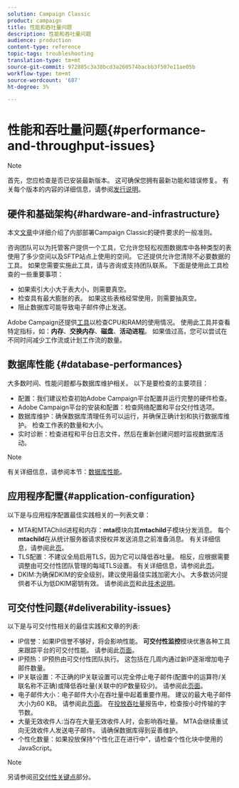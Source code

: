 ```yaml
---
solution: Campaign Classic
product: campaign
title: 性能和吞吐量问题
description: 性能和吞吐量问题
audience: production
content-type: reference
topic-tags: troubleshooting
translation-type: tm+mt
source-git-commit: 972885c3a38bcd3a260574bacbb3f507e11ae05b
workflow-type: tm+mt
source-wordcount: '687'
ht-degree: 3%

---
```



# 性能和吞吐量问题{#performance-and-throughput-issues}

>[!NOTE]
>
>首先，您应检查是否已安装最新版本。 这可确保您拥有最新功能和错误修复。 有关每个版本的内容的详细信息，请参阅[发行说明](../../rn/using/latest-release.md)。

## 硬件和基础架构{#hardware-and-infrastructure}

本文[文章](https://helpx.adobe.com/cn/campaign/kb/hardware-sizing-guide.html)中详细介绍了内部部署Campaign Classic的硬件要求的一般准则。

咨询团队可以为托管客户提供一个工具，它允许您轻松视图数据库中各种类型的表使用了多少空间以及SFTP站点上使用的空间。 它还提供允许您清除不必要数据的工具。 如果您需要实施此工具，请与咨询或支持团队联系。 下面是使用此工具检查的一些重要事项：

* 如果索引大小大于表大小，则需要真空。
* 检查具有最大膨胀的表。 如果这些表格经常使用，则需要抽真空。
* 阻止数据库可能导致电子邮件停止发送。

Adobe Campaign还提供[工具](../../production/using/monitoring-processes.md#manual-monitoring)以检查CPU和RAM的使用情况。 使用此工具并查看特定指标，如：**内存**、**交换内存**、**磁盘**、**活动进程**。 如果值过高，您可以尝试在不同时间减少工作流或计划工作流的数量。

## 数据库性能 {#database-performances}

大多数时间、性能问题都与数据库维护相关。 以下是要检查的主要项目：

* 配置：我们建议检查初始Adobe Campaign平台配置并运行完整的硬件检查。
* Adobe Campaign平台的安装和配置：检查网络配置和平台交付性选项。
* 数据库维护：确保数据库清理任务可以运行，并确保正确计划和执行数据库维护。 检查工作表的数量和大小。
* 实时诊断：检查进程和平台日志文件，然后在重新创建问题时监视数据库活动。

>[!NOTE]
>
>有关详细信息，请参阅本节：[数据库性能](../../production/using/database-performances.md)。

## 应用程序配置{#application-configuration}

以下是与应用程序配置最佳实践相关的一列表文章：

* MTA和MTAChild进程和内存：**mta**&#x200B;模块向其&#x200B;**mtachild**&#x200B;子模块分发消息。 每个&#x200B;**mtachild**&#x200B;在从统计服务器请求授权并发送消息之前准备消息。 有关详细信息，请参阅此[页](../../installation/using/email-deliverability.md)。
* TLS配置：不建议全局启用TLS，因为它可以降低吞吐量。 相反，应根据需要调整由可交付性团队管理的每域TLS设置。 有关详细信息，请参阅此[页](../../installation/using/email-deliverability.md#mx-configuration)。
* DKIM:为确保DKIM的安全级别，建议使用最佳实践加密大小。 大多数访问提供者不认为低DKIM密钥有效。 请参阅此[页](../../delivery/using/technical-recommendations.md#dkim)和此[技术说明](https://helpx.adobe.com/cn/campaign/kb/domain-name-delegation.html)。

## 可交付性问题{#deliverability-issues}

以下是与可交付性相关的最佳实践和文章的列表:

* IP信誉：如果IP信誉不够好，将会影响性能。 **可交付性监控**&#x200B;模块优惠各种工具来跟踪平台的可交付性能。 请参阅此[页面](../../delivery/using/monitoring-deliverability.md)。
* IP预热：IP预热由可交付性团队执行。 这包括在几周内通过新IP逐渐增加电子邮件数量。
* IP关联设置：不正确的IP关联设置可以完全停止电子邮件(配置中的运算符/关联名称不正确)或降低吞吐量(关联中的IP数量较少)。 请参阅此[页面](../../installation/using/email-deliverability.md#list-of-ip-addresses-to-use)。
* 电子邮件大小：电子邮件大小在吞吐量中起着重要作用。 建议的最大电子邮件大小为60 KB。 请参阅此[页面](https://helpx.adobe.com/legal/product-descriptions/campaign.html)。 在[投放吞吐量](../../reporting/using/global-reports.md#delivery-throughput)报告中，检查按小时传输的字节数。
* 大量无效收件人:当存在大量无效收件人时，会影响吞吐量。 MTA会继续重试向无效收件人发送电子邮件。 请确保数据库得到妥善维护。
* 个性化数量：如果投放保持“个性化正在进行中”，请检查个性化块中使用的JavaScript。

>[!NOTE]
>
>另请参阅[可交付性关键点](../../delivery/using/deliverability-key-points.md)部分。

